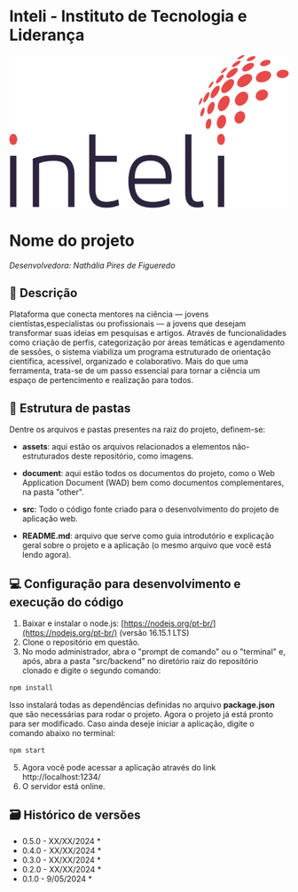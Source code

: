 # Inteli - Instituto de Tecnologia e Liderança 

<p align="center">
<a href= "https://www.inteli.edu.br/"><img src="/assets/inteli.png" alt="Inteli - Instituto de Tecnologia e Liderança" border="0"></a>
</p>


# Nome do projeto


*Desenvolvedora: Nathália Pires de Figueredo*


## 📝 Descrição

Plataforma que conecta mentores na ciência — jovens cientístas,especialistas ou profissionais — a jovens que desejam transformar suas ideias em pesquisas e artigos. Através de funcionalidades como criação de perfis, categorização por áreas temáticas e agendamento de sessões, o sistema viabiliza um programa estruturado de orientação científica, acessível, organizado e colaborativo. Mais do que uma ferramenta, trata-se de um passo essencial para tornar a ciência um espaço de pertencimento e realização para todos.

## 📁 Estrutura de pastas

Dentre os arquivos e pastas presentes na raiz do projeto, definem-se:

- <b>assets</b>: aqui estão os arquivos relacionados a elementos não-estruturados deste repositório, como imagens.

- <b>document</b>: aqui estão todos os documentos do projeto, como o Web Application  Document (WAD) bem como documentos complementares, na pasta "other".

- <b>src</b>: Todo o código fonte criado para o desenvolvimento do projeto de aplicação web.

- <b>README.md</b>: arquivo que serve como guia introdutório e explicação geral sobre o projeto e a aplicação (o mesmo arquivo que você está lendo agora).

## 💻 Configuração para desenvolvimento e execução do código

1. Baixar e instalar o node.js: [https://nodejs.org/pt-br/](https://nodejs.org/pt-br/) (versão 16.15.1 LTS)
2. Clone o repositório em questão.
3. No modo administrador, abra o "prompt de comando" ou o "terminal" e, após, abra a pasta "src/backend" no diretório raiz do repositório clonado e digite o segundo comando:

```sh
npm install
```

Isso instalará todas as dependências definidas no arquivo <b>package.json</b> que são necessárias para rodar o projeto. Agora o projeto já está pronto para ser modificado. Caso ainda deseje iniciar a aplicação, digite o comando abaixo no terminal:

```sh
npm start
```
5. Agora você pode acessar a aplicação através do link http://localhost:1234/
6. O servidor está online.

## 🗃 Histórico de versões

* 0.5.0 - XX/XX/2024
    * 
* 0.4.0 - XX/XX/2024
    * 
* 0.3.0 - XX/XX/2024
    * 
* 0.2.0 - XX/XX/2024
    * 
* 0.1.0 - 9/05/2024
    *
